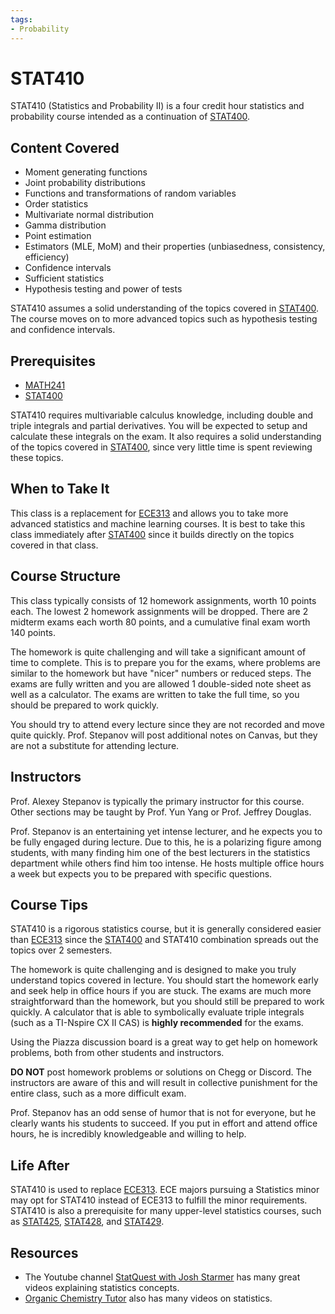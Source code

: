 ```yaml
---
tags:
- Probability
---
```

# STAT410

STAT410 (Statistics and Probability II) is a four credit hour statistics and probability course intended as a continuation of [STAT400](STAT400.md).

## Content Covered

- Moment generating functions
- Joint probability distributions
- Functions and transformations of random variables
- Order statistics
- Multivariate normal distribution
- Gamma distribution
- Point estimation
- Estimators (MLE, MoM) and their properties (unbiasedness, consistency, efficiency)
- Confidence intervals
- Sufficient statistics
- Hypothesis testing and power of tests

STAT410 assumes a solid understanding of the topics covered in [STAT400](STAT400.md). The course moves on to more advanced topics such as hypothesis testing and confidence intervals.

## Prerequisites

- [MATH241](../MATH%20Course%20Offerings/MATH241.md)
- [STAT400](STAT400.md)

STAT410 requires multivariable calculus knowledge, including double and triple integrals and partial derivatives. You will be expected to setup and calculate these integrals on the exam. It also requires a solid understanding of the topics covered in [STAT400](STAT400.md), since very little time is spent reviewing these topics.

## When to Take It

This class is a replacement for [ECE313](../ECE%20Course%20Offerings/ECE313.md) and allows you to take more advanced statistics and machine learning courses. It is best to take this class immediately after [STAT400](STAT400.md) since it builds directly on the topics covered in that class.

## Course Structure

This class typically consists of 12 homework assignments, worth 10 points each. The lowest 2 homework assignments will be dropped. There are 2 midterm exams each worth 80 points, and a cumulative final exam worth 140 points.

The homework is quite challenging and will take a significant amount of time to complete. This is to prepare you for the exams, where problems are similar to the homework but have "nicer" numbers or reduced steps. The exams are fully written and you are allowed 1 double-sided note sheet as well as a calculator. The exams are written to take the full time, so you should be prepared to work quickly.

You should try to attend every lecture since they are not recorded and move quite quickly. Prof. Stepanov will post additional notes on Canvas, but they are not a substitute for attending lecture.

## Instructors

Prof. Alexey Stepanov is typically the primary instructor for this course. Other sections may be taught by Prof. Yun Yang or Prof. Jeffrey Douglas. 

Prof. Stepanov is an entertaining yet intense lecturer, and he expects you to be fully engaged during lecture. Due to this, he is a polarizing figure among students, with many finding him one of the best lecturers in the statistics department while others find him too intense. He hosts multiple office hours a week but expects you to be prepared with specific questions.

## Course Tips

STAT410 is a rigorous statistics course, but it is generally considered easier than [ECE313](../ECE%20Course%20Offerings/ECE313.md) since the [STAT400](STAT400.md) and STAT410 combination spreads out the topics over 2 semesters.

The homework is quite challenging and is designed to make you truly understand topics covered in lecture. You should start the homework early and seek help in office hours if you are stuck. The exams are much more straightforward than the homework, but you should still be prepared to work quickly. A calculator that is able to symbolically evaluate triple integrals (such as a TI-Nspire CX II CAS) is **highly recommended** for the exams.

Using the Piazza discussion board is a great way to get help on homework problems, both from other students and instructors.

**DO NOT** post homework problems or solutions on Chegg or Discord. The instructors are aware of this and will result in collective punishment for the entire class, such as a more difficult exam.

Prof. Stepanov has an odd sense of humor that is not for everyone, but he clearly wants his students to succeed. If you put in effort and attend office hours, he is incredibly knowledgeable and willing to help.

## Life After

STAT410 is used to replace [ECE313](../ECE%20Course%20Offerings/ECE313.md). ECE majors pursuing a Statistics minor may opt for STAT410 instead of ECE313 to fulfill the minor requirements. STAT410 is also a prerequisite for many upper-level statistics courses, such as [STAT425](STAT425.md), [STAT428](STAT428.md), and [STAT429](STAT429.md).

## Resources

- The Youtube channel [StatQuest with Josh Starmer](https://www.youtube.com/@statquest) has many great videos explaining statistics concepts.
- [Organic Chemistry Tutor](https://www.youtube.com/@TheOrganicChemistryTutor) also has many videos on statistics.
